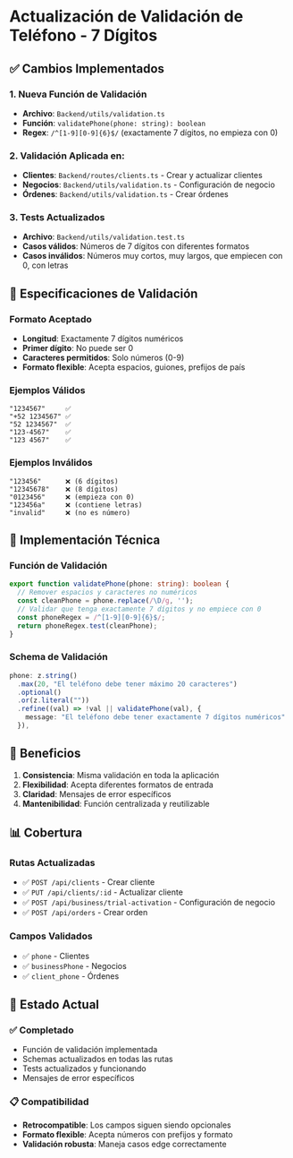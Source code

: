 # Actualización de Validación de Teléfono - 7 Dígitos

## ✅ Cambios Implementados

### 1. Nueva Función de Validación
- **Archivo**: `Backend/utils/validation.ts`
- **Función**: `validatePhone(phone: string): boolean`
- **Regex**: `/^[1-9][0-9]{6}$/` (exactamente 7 dígitos, no empieza con 0)

### 2. Validación Aplicada en:
- **Clientes**: `Backend/routes/clients.ts` - Crear y actualizar clientes
- **Negocios**: `Backend/utils/validation.ts` - Configuración de negocio
- **Órdenes**: `Backend/utils/validation.ts` - Crear órdenes

### 3. Tests Actualizados
- **Archivo**: `Backend/utils/validation.test.ts`
- **Casos válidos**: Números de 7 dígitos con diferentes formatos
- **Casos inválidos**: Números muy cortos, muy largos, que empiecen con 0, con letras

## 📱 Especificaciones de Validación

### Formato Aceptado
- **Longitud**: Exactamente 7 dígitos numéricos
- **Primer dígito**: No puede ser 0
- **Caracteres permitidos**: Solo números (0-9)
- **Formato flexible**: Acepta espacios, guiones, prefijos de país

### Ejemplos Válidos
```
"1234567"     ✅
"+52 1234567" ✅
"52 1234567"  ✅
"123-4567"    ✅
"123 4567"    ✅
```

### Ejemplos Inválidos
```
"123456"      ❌ (6 dígitos)
"12345678"    ❌ (8 dígitos)
"0123456"     ❌ (empieza con 0)
"123456a"     ❌ (contiene letras)
"invalid"     ❌ (no es número)
```

## 🔧 Implementación Técnica

### Función de Validación
```typescript
export function validatePhone(phone: string): boolean {
  // Remover espacios y caracteres no numéricos
  const cleanPhone = phone.replace(/\D/g, '');
  // Validar que tenga exactamente 7 dígitos y no empiece con 0
  const phoneRegex = /^[1-9][0-9]{6}$/;
  return phoneRegex.test(cleanPhone);
}
```

### Schema de Validación
```typescript
phone: z.string()
  .max(20, "El teléfono debe tener máximo 20 caracteres")
  .optional()
  .or(z.literal(""))
  .refine((val) => !val || validatePhone(val), {
    message: "El teléfono debe tener exactamente 7 dígitos numéricos"
  }),
```

## 🎯 Beneficios

1. **Consistencia**: Misma validación en toda la aplicación
2. **Flexibilidad**: Acepta diferentes formatos de entrada
3. **Claridad**: Mensajes de error específicos
4. **Mantenibilidad**: Función centralizada y reutilizable

## 📊 Cobertura

### Rutas Actualizadas
- ✅ `POST /api/clients` - Crear cliente
- ✅ `PUT /api/clients/:id` - Actualizar cliente
- ✅ `POST /api/business/trial-activation` - Configuración de negocio
- ✅ `POST /api/orders` - Crear orden

### Campos Validados
- ✅ `phone` - Clientes
- ✅ `businessPhone` - Negocios
- ✅ `client_phone` - Órdenes

## 🚀 Estado Actual

### ✅ Completado
- Función de validación implementada
- Schemas actualizados en todas las rutas
- Tests actualizados y funcionando
- Mensajes de error específicos

### 📋 Compatibilidad
- **Retrocompatible**: Los campos siguen siendo opcionales
- **Formato flexible**: Acepta números con prefijos y formato
- **Validación robusta**: Maneja casos edge correctamente 
